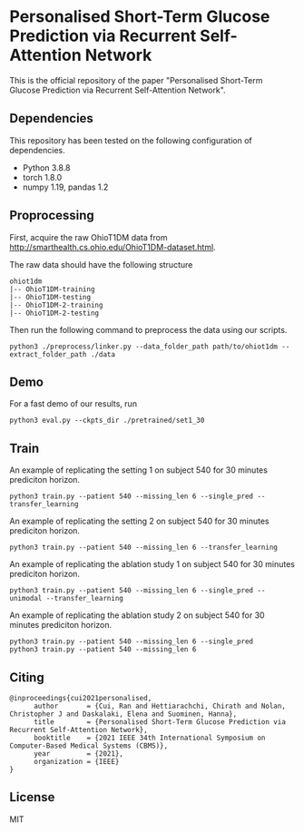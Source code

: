 # Personalised Short-Term Glucose Prediction via Recurrent Self-Attention Network
This is the official repository of the paper "Personalised Short-Term Glucose Prediction via Recurrent Self-Attention Network".
## Dependencies
This repository has been tested on the following configuration of dependencies.
* Python 3.8.8
* torch 1.8.0
* numpy 1.19, pandas 1.2

## Proprocessing
First, acquire the raw OhioT1DM data from http://smarthealth.cs.ohio.edu/OhioT1DM-dataset.html.

The raw data should have the following structure
```
ohiot1dm
|-- OhioT1DM-training
|-- OhioT1DM-testing
|-- OhioT1DM-2-training
|-- OhioT1DM-2-testing
```
Then run the following command to preprocess the data using our scripts.
```
python3 ./preprocess/linker.py --data_folder_path path/to/ohiot1dm --extract_folder_path ./data
```

## Demo
For a fast demo of our results, run
```
python3 eval.py --ckpts_dir ./pretrained/set1_30
```

## Train
An example of replicating the setting 1 on subject 540 for 30 minutes prediciton horizon. 
```
python3 train.py --patient 540 --missing_len 6 --single_pred --transfer_learning
```
An example of replicating the setting 2 on subject 540 for 30 minutes prediciton horizon. 
```
python3 train.py --patient 540 --missing_len 6 --transfer_learning
```
An example of replicating the ablation study 1 on subject 540 for 30 minutes prediciton horizon. 
```
python3 train.py --patient 540 --missing_len 6 --single_pred --unimodal --transfer_learning
```
An example of replicating the ablation study 2 on subject 540 for 30 minutes prediciton horizon. 
```
python3 train.py --patient 540 --missing_len 6 --single_pred
python3 train.py --patient 540 --missing_len 6
```

## Citing
```
@inproceedings{cui2021personalised,
      author       = {Cui, Ran and Hettiarachchi, Chirath and Nolan, Christopher J and Daskalaki, Elena and Suominen, Hanna},
      title        = {Personalised Short-Term Glucose Prediction via Recurrent Self-Attention Network},
      booktitle    = {2021 IEEE 34th International Symposium on Computer-Based Medical Systems (CBMS)},
      year         = {2021},
      organization = {IEEE}
}
```

## License
MIT
